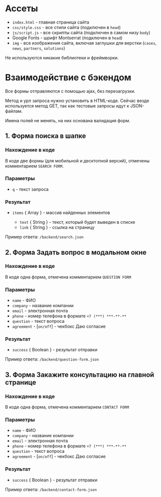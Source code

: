 # Ассеты

* `index.html` - главная страница сайта
* `css/style.css` - все стили сайта (подключен в `head`)
* `js/script.js` - все скрипты сайта (подключен в самом низу `body`)
* Google Fonts - шрифт Montserrat (подключен в `head`)
* `img` - все изображения сайта, включая заглушки для верстки (`cases`, `news`, `partners`, `solutions`)

Не используются никакие библиотеки и фреймворки.

# Взаимодействие с бэкендом

Все формы отправляются с помощью ajax, без перезагрузки.

Метод и урл запроса нужно установить в HTML-коде. Сейчас везде используется метод GET, так как тестовые запросы идут к JSON-файлам.

Имена полей не менять, на них основана валидация форм.

## 1. Форма поиска в шапке

### Нахождение в коде

В коде две формы (для мобильной и десктопной версий), отмечены комментарием `SEARCH FORM`.

### Параметры

* `q` - текст запроса

### Результат

* `items` { Array } - массив найденных элементов

  * `text` { String } - текст, который будет выведен в списке
  * `link` { String } - ссылка на страницу

Пример ответа: `/backend/search.json`


## 2. Форма Задать вопрос в модальном окне

### Нахождение в коде

В коде одна форма, отмечена комментарием `QUESTION FORM`

### Параметры

* `name` - ФИО
* `company` - название компании
* `email` - электронная почта
* `phone` - номер телефона в формате `+7 (***) ***-**-**`
* `question` - текст вопроса
* `agreement` - [`on/off`] - чекбокс Даю согласие

### Результат

* `success` { Boolean } - результат отправки

Пример ответа: `/backend/question-form.json`



## 3. Форма Закажите консультацию на главной странице

### Нахождение в коде

В коде одна форма, отмечена комментарием `CONTACT FORM`

### Параметры

* `name` - ФИО
* `company` - название компании
* `email` - электронная почта
* `phone` - номер телефона в формате `+7 (***) ***-**-**`
* `question` - текст вопроса
* `agreement` - [`on/off`] - чекбокс Даю согласие

### Результат

* `success` { Boolean } - результат отправки

Пример ответа: `/backend/contact-form.json`
